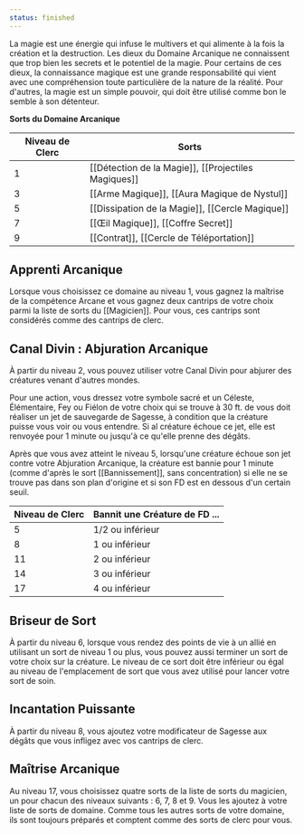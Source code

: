 ```yaml
---
status: finished
---
```

La magie est une énergie qui infuse le multivers et qui alimente à la fois la création et la destruction. Les dieux du Domaine Arcanique ne connaissent que trop bien les secrets et le potentiel de la magie. Pour certains de ces dieux, la connaissance magique est une grande responsabilité qui vient avec une compréhension toute particulière de la nature de la réalité. Pour d'autres, la magie est un simple pouvoir, qui doit être utilisé comme bon le semble à son détenteur.

**Sorts du Domaine Arcanique**

| Niveau de Clerc | Sorts                                               |
| --------------- | --------------------------------------------------- |
| 1               | [[Détection de la Magie]], [[Projectiles Magiques]] |
| 3               | [[Arme Magique]], [[Aura Magique de Nystul]]        |
| 5               | [[Dissipation de la Magie]], [[Cercle Magique]]     |
| 7               | [[Œil Magique]], [[Coffre Secret]]                  |
| 9               | [[Contrat]], [[Cercle de Téléportation]]            |
## Apprenti Arcanique

Lorsque vous choisissez ce domaine au niveau 1, vous gagnez la maîtrise de la compétence Arcane et vous gagnez deux cantrips de votre choix parmi la liste de sorts du [[Magicien]]. Pour vous, ces cantrips sont considérés comme des cantrips de clerc.

## Canal Divin : Abjuration Arcanique

À partir du niveau 2, vous pouvez utiliser votre Canal Divin pour abjurer des créatures venant d'autres mondes.

Pour une action, vous dressez votre symbole sacré et un Céleste, Élémentaire, Fey ou Fiélon de votre choix qui se trouve à 30 ft. de vous doit réaliser un jet de sauvegarde de Sagesse, à condition que la créature puisse vous voir ou vous entendre. Si al créature échoue ce jet, elle est renvoyée pour 1 minute ou jusqu'à ce qu'elle prenne des dégâts.

Après que vous avez atteint le niveau 5, lorsqu'une créature échoue son jet contre votre Abjuration Arcanique, la créature est bannie pour 1 minute (comme d'après le sort [[Bannissement]], sans concentration) si elle ne se trouve pas dans son plan d'origine et si son FD est en dessous d'un certain seuil.

| Niveau de Clerc | Bannit une Créature de FD ... |
| --------------- | ----------------------------- |
| 5               | 1/2 ou inférieur              |
| 8               | 1 ou inférieur                |
| 11              | 2 ou inférieur                |
| 14              | 3 ou inférieur                |
| 17              | 4 ou inférieur                |

## Briseur de Sort

À partir du niveau 6, lorsque vous rendez des points de vie à un allié en utilisant un sort de niveau 1 ou plus, vous pouvez aussi terminer un sort de votre choix sur la créature. Le niveau de ce sort doit être inférieur ou égal au niveau de l'emplacement de sort que vous avez utilisé pour lancer votre sort de soin.

## Incantation Puissante

À partir du niveau 8, vous ajoutez votre modificateur de Sagesse aux dégâts que vous infligez avec vos cantrips de clerc.

## Maîtrise Arcanique

Au niveau 17, vous choisissez quatre sorts de la liste de sorts du magicien, un pour chacun des niveaux suivants : 6, 7, 8 et 9. Vous les ajoutez à votre liste de sorts de domaine. Comme tous les autres sorts de votre domaine, ils sont toujours préparés et comptent comme des sorts de clerc pour vous.
